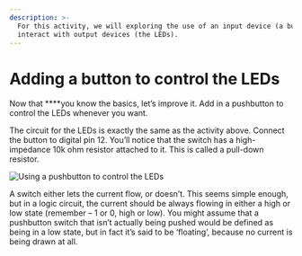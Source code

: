 ```yaml
---
description: >-
  For this activity, we will exploring the use of an input device (a button) to
  interact with output devices (the LEDs).
---
```


# Adding a button to control the LEDs

Now that ****you know the basics, let’s improve it. Add in a pushbutton to control the LEDs whenever you want.  
  
The circuit for the LEDs is exactly the same as the activity above. Connect the button to digital pin 12. You’ll notice that the switch has a high-impedance 10k ohm resistor attached to it. This is called a pull-down resistor.



![Using a pushbutton to control the LEDs](https://lh3.googleusercontent.com/2-6dC8A3bK14AiMGicSp5yQoceandE7aAavxkBI73enCsHlmhw9OBShkDqNnN3sc-p1CwBCkpGy7Vvif6lX7Nz-J7kGwsy5j5ccd9cwq_Q1pQeuRZUgC_KURc3gHsP209zsuKFbd)

A switch either lets the current flow, or doesn’t. This seems simple enough, but in a logic circuit, the current should be always flowing in either a high or low state \(remember – 1 or 0, high or low\). You might assume that a pushbutton switch that isn’t actually being pushed would be defined as being in a low state, but in fact it’s said to be ‘floating’, because no current is being drawn at all.



  


